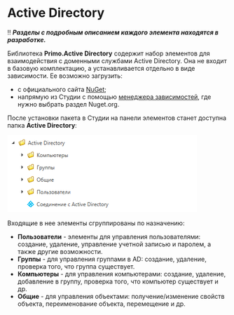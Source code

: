 # Active Directory

:bangbang: ***Разделы с подробным описанием каждого элемента находятся в разработке.***

Библиотека **Primo.Active Directory** содержит набор элементов для взаимодействия с доменными службами Active Directory. Она не входит в базовую комплектацию, а устанавливается отдельно в виде зависимости. Ее возможно загрузить:
* с официального сайта [NuGet](https://www.nuget.org/packages/Primo.ActiveDirectory);
* напрямую из Студии с помощью [менеджера зависимостей](https://docs.primo-rpa.ru/primo-rpa/primo-studio/projects/manage-dependencies#menedzher-zavisimostei), где нужно выбрать раздел Nuget.org.

После установки пакета в Студии на панели элементов станет доступна папка **Active Directory**:

![](<../../../.gitbook/assets/ad-folder-in-studio.png>)

Входящие в нее элементы сгруппированы по назначению:
* **Пользователи** - элементы для управления пользователями: создание, удаление, управление учетной записью и паролем, а также другие возможности.
* **Группы** - для управления группами в AD: создание, удаление, проверка того, что группа существует.
* **Компьютеры** - для управления компьютерами: создание, удаление, добавление в группу, проверка того, что компьютер существует и др.
* **Общие** - для управления объектами: получение/изменение свойств объекта, переименование объекта, перемещение и др.




